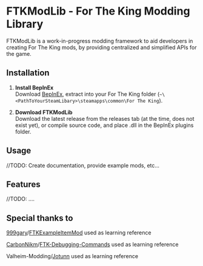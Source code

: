 # FTKModLib - For The King Modding Library
FTKModLib is a work-in-progress modding framework to aid developers in creating For The King mods, by providing centralized and simplified APIs for the game.

## Installation
1. **Install BepInEx**  
Download [BepInEx](https://github.com/BepInEx/BepInEx/releases), extract into your For The King folder (`~\<PathToYourSteamLibary>\steamapps\common\For The King`).

2. **Download FTKModLib**  
Download the latest release from the releases tab (at the time, does not exist yet), or compile source code, and place .dll in the BepInEx plugins folder.

## Usage
//TODO: Create documentation, provide example mods, etc...

## Features
//TODO: ....

## Special thanks to
[999gary](https://github.com/999gary)/[FTKExampleItemMod](https://github.com/999gary/FTKExampleItemMod) used as learning reference

[CarbonNikm](https://github.com/CarbonNikm)/[FTK-Debugging-Commands](https://github.com/CarbonNikm/FTK-Debugging-Commands) used as learning reference

Valheim-Modding/[Jotunn](https://github.com/Valheim-Modding/Jotunn) used as learning reference
